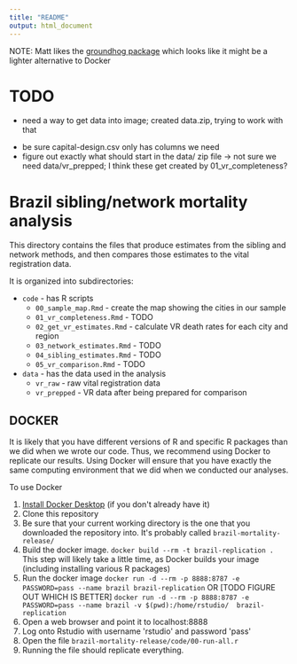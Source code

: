 ```yaml
---
title: "README"
output: html_document
---
```


NOTE: Matt likes the [groundhog package](https://groundhogr.com/using/)
which looks like it might be a lighter alternative to Docker

# TODO

* need a way to get data into image; created data.zip, trying to work with that
- be sure capital-design.csv only has columns we need
- figure out exactly what should start in the data/ zip file
  -> not sure we need data/vr_prepped; I think these get created by 01_vr_completeness?
  

# Brazil sibling/network mortality analysis

This directory contains the files that produce estimates from the sibling
and network methods, and then compares those estimates to the vital registration data.

It is organized into subdirectories:

* `code` - has R scripts  
  * `00_sample_map.Rmd` - create the map showing the cities in our sample
  * `01_vr_completeness.Rmd` - TODO
  * `02_get_vr_estimates.Rmd` - calculate VR death rates for each city and region 
  * `03_network_estimates.Rmd` - TODO
  * `04_sibling_estimates.Rmd` - TODO
  * `05_vr_comparison.Rmd` - TODO
* `data` - has the data used in the analysis
  * `vr_raw` - raw vital registration data
  * `vr_prepped` - VR data after being prepared for comparison
  

## DOCKER

It is likely that you have different versions of R and specific R packages than we did
when we wrote our code.  Thus, we recommend using Docker to replicate our results.
Using Docker will ensure that you have exactly the same computing environment that we did
when we conducted our analyses.

To use Docker

1. [Install Docker Desktop](https://www.docker.com/get-started) (if you don't already have it)
1. Clone this repository
1. Be sure that your current working directory is the one that you downloaded the repository into. It's probably called `brazil-mortality-release/`
1. Build the docker image.
   `docker build --rm -t brazil-replication .`
   This step will likely take a little time, as Docker builds your image (including installing various R packages)
1. Run the docker image
   `docker run -d --rm -p 8888:8787 -e PASSWORD=pass --name brazil brazil-replication`
   OR [TODO FIGURE OUT WHICH IS BETTER]
   `docker run -d --rm -p 8888:8787 -e PASSWORD=pass --name brazil -v $(pwd):/home/rstudio/  brazil-replication`
1. Open a web browser and point it to localhost:8888
1. Log onto Rstudio with username 'rstudio' and password 'pass'
1. Open the file `brazil-mortality-release/code/00-run-all.r`
1. Running the file should replicate everything. 
